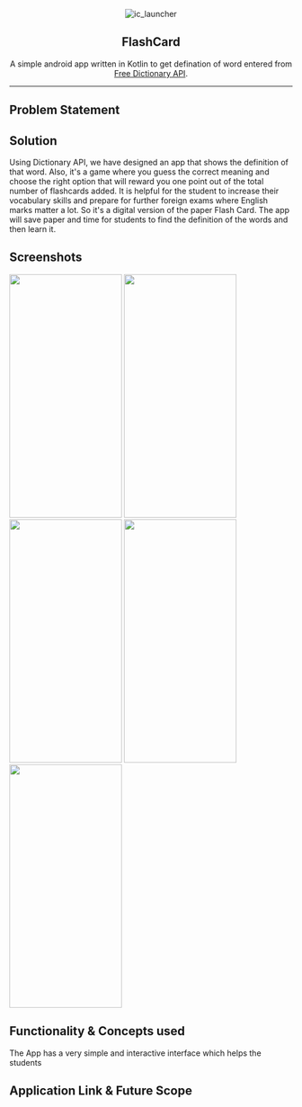 <div align="center" style="text-align:center">

![ic_launcher](https://user-images.githubusercontent.com/64047505/148758442-14d4db67-a3be-4cf0-a84e-7a3bd5b018f1.png)


## FlashCard

<p> A simple android app written in Kotlin to get defination of word entered from <a href="https://dictionaryapi.dev/">Free Dictionary API</a>.<br></p>

---

</div>

## **Problem Statement**

## **Solution**

Using Dictionary API, we have designed an app that shows the definition of that word. Also, it's a game where you guess the correct meaning and choose the right option that will reward you one point out of the total number of flashcards added. It is helpful for the student to increase their vocabulary skills and prepare for further foreign exams where English marks matter a lot. So it's a digital version of the paper Flash Card. The app will save paper and time for students to find the definition of the words and then learn it.

## **Screenshots**
<img width="200" height="433" src="https://user-images.githubusercontent.com/90130541/148774307-6560ffb0-9271-4182-a6e2-61d77e827d46.jpg">    <img width="200" height="433" src="https://user-images.githubusercontent.com/90130541/148774300-0c1dd701-c957-4d16-b30d-6d7031661126.jpg">   <img width="200" height="433" src="https://user-images.githubusercontent.com/90130541/148774305-c78ec372-0693-484e-9210-9ef05a09cccc.jpg">   <img width="200" height="433" src="https://user-images.githubusercontent.com/90130541/148774294-a37d8dd1-6426-43ba-854f-672c16b29acd.jpg">      <img width="200" height="433" src="https://user-images.githubusercontent.com/90130541/148774302-4d5f9837-9e31-472d-b265-fb57abd4015a.jpg">   

## **Functionality & Concepts used**
The App has a very simple and interactive interface which helps the students 

## **Application Link & Future Scope**

